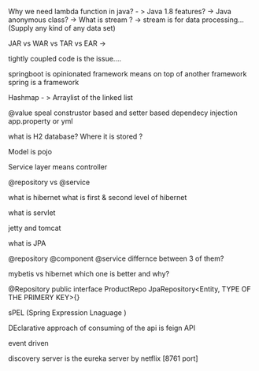 Why we need lambda function in java? - >
Java 1.8 features? -> 
Java anonymous class? ->
What is stream ? -> stream is for data processing...(Supply any kind of any data set)

JAR vs WAR vs TAR vs EAR -> 

tightly coupled code is the issue....

springboot is opinionated framework means on top of another framework
spring is a framework

Hashmap - > Arraylist of the linked list



@value 
speal 
construstor based and setter based dependecy injection 
app.property or yml



what is H2 database? Where it is stored ?

Model is pojo

Service layer means controller


@repository vs @service  


what is hibernet
what is first & second level of hibernet


what is servlet

jetty and tomcat

what is JPA


@repository
@component 
@service differnce between 3 of them?


mybetis vs hibernet which one is better and why?

@Repository
public interface ProductRepo JpaRepository<Entity, TYPE OF THE PRIMERY KEY>{}


sPEL (Spring Expression Lnaguage )


DEclarative approach of consuming of the api is feign API   


event driven  

discovery server is the eureka server by netflix [8761 port]